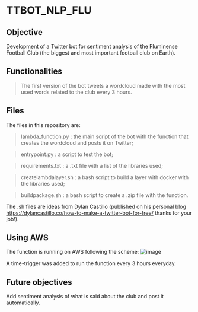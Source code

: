 # TTBOT_NLP_FLU
## Objective

Development of a Twitter bot for sentiment analysis of the Fluminense Football Club (the biggest and most important football club on Earth).

## Functionalities
>The first version of the bot tweets a wordcloud made with the most used words related to the club every 3 hours.

## Files

The files in this repository are:

>lambda_function.py : the main script of the bot with the function that creates the wordcloud and posts it on Twitter;

>entrypoint.py : a script to test the bot;

>requirements.txt : a .txt file with a list of the libraries used;

>createlambdalayer.sh : a bash script to build a layer with docker with the libraries used;

>buildpackage.sh : a bash script to create a .zip file with the function.

The .sh files are ideas from Dylan Castillo (published on his personal blog https://dylancastillo.co/how-to-make-a-twitter-bot-for-free/ thanks for your job!).

## Using AWS

The function is running on AWS following the scheme:
![image](https://user-images.githubusercontent.com/106821774/177230769-f7d62ec7-4d7f-48bf-904b-3fd1852e7a43.png)

A time-trigger was added to run the function every 3 hours everyday.

## Future objectives

Add sentiment analysis of what is said about the club and post it automatically.


